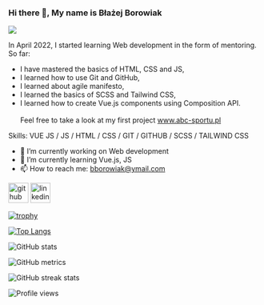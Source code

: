 ### Hi there 👋, My name is Błażej Borowiak
![](www.linkedin.com/in/blazejborowiak)

In April 2022, I started learning Web development in the form of mentoring. So far:
- I have mastered the basics of HTML, CSS and JS,
- I learned how to use Git and GitHub,
- I learned about agile manifesto,
- I learned the basics of SCSS and Tailwind CSS,
- I learned how to create Vue.js components using Composition API.<br><br>
Feel free to take a look at my first project www.abc-sportu.pl

Skills:  VUE JS  / JS / HTML / CSS / GIT / GITHUB / SCSS / TAILWIND CSS

- 🔭 I’m currently working on Web development 
- 🌱 I’m currently learning Vue.js, JS 
- 📫 How to reach me: bborowiak@ymail.com 


[<img src='https://cdn.jsdelivr.net/npm/simple-icons@3.0.1/icons/github.svg' alt='github' height='40'>](https://github.com/blazer93)  [<img src='https://cdn.jsdelivr.net/npm/simple-icons@3.0.1/icons/linkedin.svg' alt='linkedin' height='40'>](https://www.linkedin.com/in/www.linkedin.com/in/blazejborowiak/)  

[![trophy](https://github-profile-trophy.vercel.app/?username=blazer93)](https://github.com/ryo-ma/github-profile-trophy)

[![Top Langs](https://github-readme-stats.vercel.app/api/top-langs/?username=blazer93)](https://github.com/anuraghazra/github-readme-stats)

![GitHub stats](https://github-readme-stats.vercel.app/api?username=blazer93&show_icons=true)  

![GitHub metrics](https://metrics.lecoq.io/blazer93)  

![GitHub streak stats](https://streak-stats.demolab.com/?user=blazer93)  

![Profile views](https://gpvc.arturio.dev/blazer93)  
